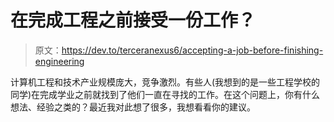 # 在完成工程之前接受一份工作？

> 原文：<https://dev.to/terceranexus6/accepting-a-job-before-finishing-engineering>

计算机工程和技术产业规模庞大，竞争激烈。有些人(我想到的是一些工程学校的同学)在完成学业之前就找到了他们一直在寻找的工作。在这个问题上，你有什么想法、经验之类的？最近我对此想了很多，我想看看你的建议。